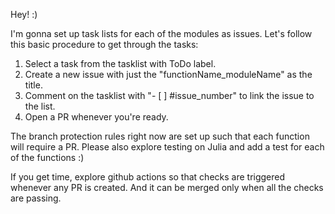 Hey! :)

I'm gonna set up task lists for each of the modules as issues. Let's follow this basic procedure to get through the tasks:

1. Select a task from the tasklist with ToDo label.
2. Create a new issue with just the "functionName_moduleName" as the title.
3. Comment on the tasklist with "- [ ] #issue_number" to link the issue to the list.
4. Open a PR whenever you're ready.

The branch protection rules right now are set up such that each function will require a PR.
Please also explore testing on Julia and add a test for each of the functions :)

If you get time, explore github actions so that checks are triggered whenever any PR is created.
And it can be merged only when all the checks are passing.